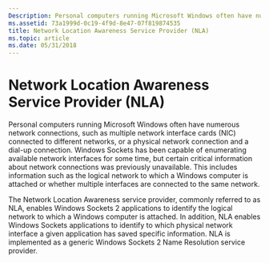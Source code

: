 ```yaml
---
Description: Personal computers running Microsoft Windows often have numerous network connections, such as multiple network interface cards (NIC) connected to different networks, or a physical network connection and a dial-up connection.
ms.assetid: 73a1999d-0c19-4f9d-8e47-07f819874535
title: Network Location Awareness Service Provider (NLA)
ms.topic: article
ms.date: 05/31/2018
---
```


# Network Location Awareness Service Provider (NLA)

Personal computers running Microsoft Windows often have numerous network connections, such as multiple network interface cards (NIC) connected to different networks, or a physical network connection and a dial-up connection. Windows Sockets has been capable of enumerating available network interfaces for some time, but certain critical information about network connections was previously unavailable. This includes information such as the logical network to which a Windows computer is attached or whether multiple interfaces are connected to the same network.

The Network Location Awareness service provider, commonly referred to as NLA, enables Windows Sockets 2 applications to identify the logical network to which a Windows computer is attached. In addition, NLA enables Windows Sockets applications to identify to which physical network interface a given application has saved specific information. NLA is implemented as a generic Windows Sockets 2 Name Resolution service provider.

 

 



